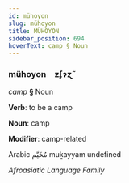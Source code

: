 ```yaml
---
id: mühoyon
slug: mühoyon
title: MÜHOYON
sidebar_position: 694
hoverText: camp § Noun
---
```


### mühoyon&emsp;<span kind="abugida">ƶʄɂɀ̃</span>

*camp* **§** Noun

**Verb**: to be a camp

**Noun**: camp

**Modifier**: camp-related

Arabic مُخَيَّم muḵayyam undefined

*Afroasiatic Language Family*